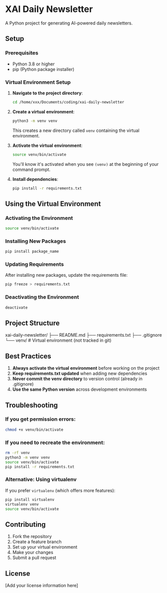 # XAI Daily Newsletter

A Python project for generating AI-powered daily newsletters.

## Setup

### Prerequisites

- Python 3.8 or higher
- pip (Python package installer)

### Virtual Environment Setup

1. **Navigate to the project directory**:
   ```bash
   cd /home/xxx/Documents/coding/xai-daily-newsletter
   ```

2. **Create a virtual environment**:
   ```bash
   python3 -m venv venv
   ```
   This creates a new directory called `venv` containing the virtual environment.

3. **Activate the virtual environment**:
   ```bash
   source venv/bin/activate
   ```
   You'll know it's activated when you see `(venv)` at the beginning of your command prompt.

4. **Install dependencies**:
   ```bash
   pip install -r requirements.txt
   ```

## Using the Virtual Environment

### Activating the Environment
```bash
source venv/bin/activate
```

### Installing New Packages
```bash
pip install package_name
```

### Updating Requirements
After installing new packages, update the requirements file:
```bash
pip freeze > requirements.txt
```

### Deactivating the Environment
```bash
deactivate
```

## Project Structure
xai-daily-newsletter/
├── README.md
├── requirements.txt
├── .gitignore
└── venv/ # Virtual environment (not tracked in git)


## Best Practices

1. **Always activate the virtual environment** before working on the project
2. **Keep requirements.txt updated** when adding new dependencies
3. **Never commit the venv directory** to version control (already in .gitignore)
4. **Use the same Python version** across development environments

## Troubleshooting

### If you get permission errors:
```bash
chmod +x venv/bin/activate
```

### If you need to recreate the environment:
```bash
rm -rf venv
python3 -m venv venv
source venv/bin/activate
pip install -r requirements.txt
```

### Alternative: Using virtualenv
If you prefer `virtualenv` (which offers more features):
```bash
pip install virtualenv
virtualenv venv
source venv/bin/activate
```

## Contributing

1. Fork the repository
2. Create a feature branch
3. Set up your virtual environment
4. Make your changes
5. Submit a pull request

## License

[Add your license information here]